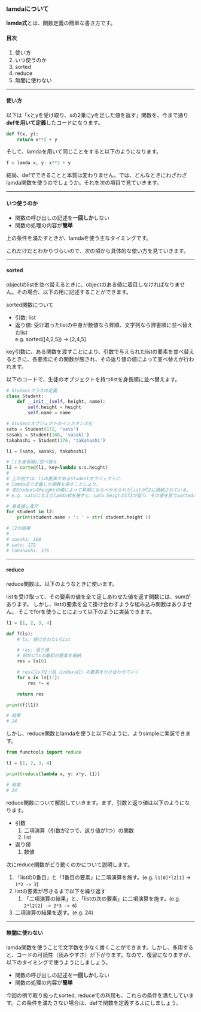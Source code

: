 ### lamdaについて
**lamda式**とは、関数定義の簡単な書き方です。

#### 目次
1. 使い方
2. いつ使うのか
3. sorted
4. reduce
5. 無闇に使わない

---

#### 使い方
以下は「xとyを受け取り、xの2乗にyを足した値を返す」関数を、今まで通り**defを用いて定義**したコードになります。  
```python
def f(x, y):
    return x**2 + y
```
そして、lamdaを用いて同じことをすると以下のようになります。  
```python
f = lamda x, y: x**2 + y
```
結局、defでできることと本質は変わりません。では、どんなときにわざわざlamda関数を使うのでしょうか。それを次の項目で見ていきます。

---

#### いつ使うのか
- 関数の呼び出しの記述を**一回しか**しない
- 関数の処理の内容が**簡単**

上の条件を満たすときが、lamdaを使う主なタイミングです。

これだけだとわかりづらいので、次の項から具体的な使い方を見ていきます。

---

#### sorted
objectのlistを並べ替えるときに、objectのある値に着目しなければなりません。その場合、以下の用に記述することができます。

sorted関数について
- 引数: list
- 返り値: 受け取ったlistの中身が数値なら昇順、文字列なら辞書順に並べ替えたlist  
e.g. sorted([4,2,5]) -> [2,4,5]

key引数に、ある関数を渡すことにより、引数で与えられたlistの要素を並べ替えるときに、各要素にその関数が施され、その返り値の値によって並べ替えが行われます。

以下のコードで、生徒のオブジェクトを持つlistを身長順に並べ替えます。

```python
# Studentクラスの定義
class Student:
    def __init__(self, height, name):
        self.height = height
        self.name = name

# Studentオブジェクトのインスタンス化
sato = Student(172, 'sato')
sasaki = Student(168, 'sasaki')
takahashi = Student(176, 'takahashi')

l1 = [sato, sasaki, takahashi]

# l1を身長順に並べ替え
l2 = sorted(l1, key=lambda s:s.height)
#
# 上の例では、l1の要素であるStudentオブジェクトに、
# lamda式で定義した関数を施すことにより、
# 各Studentのheightの値によって昇順にならべかえられたlistがl2に格納されている。
# e.g. satoに与えたlamda式を施すと、sato.heigtの172が返り、その値を見てsortedが並べ替えを行っている。

# 身長順に表示
for student in l2:
    print(student.name + ': ' + str( student.height ))

# l2の結果
#
# sasaki: 168
# sato: 172
# takahashi: 176
```

---

#### reduce
reduce関数は、以下のようなときに使います。

listを受け取って、その要素の値を全て足しあわせた値を返す関数には、sumがあります。
しかし、listの要素を全て掛け合わすような組み込み関数はありません。
そこでforを使うことによって以下のように実装できます。

```python
l1 = [1, 2, 3, 4]

def f(ls):
    # ls: 掛け合わたいlist

    # res: 返り値
    # 初めにlsの最初の要素を格納
    res = ls[0]

    # resにlsの2つ目（indexは1）の要素をかけ合わせていく
    for x in ls[1:]:
        res *= x

    return res

print(f(l1))

# 結果
# 24
```

しかし、reduce関数とlamdaを使うと以下のように、よりsimpleに実装できます。

```python
from functools import reduce

l1 = [1, 2, 3, 4]

print(reduce(lambda x, y: x*y, l1))

# 結果
# 24
```

reduce関数について解説していきます。まず、引数と返り値は以下のようになります。

- 引数
	1. 二項演算（引数が2つで、返り値が1つ）の関数
	2. list
- 返り値
	1. 数値

次にreduce関数がどう動くのかについて説明します。
1. 「listの0番目」と「1番目の要素」に二項演算を施す。(e.g. `l1[0]*l2[1]` -> `1*2 -> 2`)
2. listの要素が尽きるまで以下を繰り返す
	1. 「二項演算の結果」と、「listの次の要素」に二項演算を施す。(e.g. `2*l2[2] -> 2*3 -> 6`)
3. 二項演算の結果を返す。(e.g. 24)

---

#### 無闇に使わない
lamda関数を使うことで文字数を少なく書くことができます。しかし、多用すると、コードの可読性（読みやすさ）が下がります。なので、復習になりますが、以下のタイミングで使うようにしましょう。

- 関数の呼び出しの記述を**一回しか**しない
- 関数の処理の内容が**簡単**

今回の例で取り扱ったsorted, reduceでの利用も、これらの条件を満たしています。この条件を満たさない場合は、defで関数を定義するよにしましょう。
